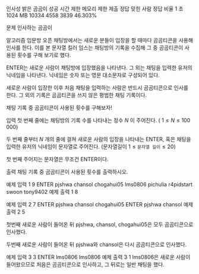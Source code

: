인사성 밝은 곰곰이 성공
시간 제한	메모리 제한	제출	정답	맞힌 사람	정답 비율
1 초	1024 MB	10334	4558	3839	46.303%

문제
인사하는 곰곰이

알고리즘 입문방 오픈 채팅방에서는 새로운 분들이 입장을 할 때마다 곰곰티콘을 사용해 인사를 한다. 이를 본 문자열 킬러 임스는 채팅방의 기록을 수집해 그 중 곰곰티콘이 사용된 횟수를 구해 보기로 했다.

ENTER는 새로운 사람이 채팅방에 입장했음을 나타낸다. 그 외는 채팅을 입력한 유저의 닉네임을 나타낸다. 닉네임은 숫자 또는 영문 대소문자로 구성되어 있다.

새로운 사람이 입장한 이후 처음 채팅을 입력하는 사람은 반드시 곰곰티콘으로 인사를 한다. 그 외의 기록은 곰곰티콘을 쓰지 않은 평범한 채팅 기록이다.

채팅 기록 중 곰곰티콘이 사용된 횟수를 구해보자!

입력
첫 번째 줄에는 채팅방의 기록 수를 나타내는 정수 
$N$ 이 주어진다. (
$1 \le N \le 100\,000$)

두 번째 줄부터 
$N$ 개의 줄에 걸쳐 새로운 사람의 입장을 나타내는 ENTER, 혹은 채팅을 입력한 유저의 닉네임이 문자열로 주어진다. (문자열길이
$1 \le \texttt{문자열 길이} \le 20$)

첫 번째 주어지는 문자열은 무조건 ENTER이다.

출력
채팅 기록 중 곰곰티콘이 사용된 횟수를 출력하시오.

예제 입력 1 
9
ENTER
pjshwa
chansol
chogahui05
lms0806
pichulia
r4pidstart
swoon
tony9402
예제 출력 1 
8

예제 입력 2 
7
ENTER
pjshwa
chansol
chogahui05
ENTER
pjshwa
chansol
예제 출력 2 
5

첫번째 새로운 사람이 들어온 뒤  pjshwa, chansol, chogahui05은 모두 곰곰티콘으로 인사했다.

두번째 새로운 사람이 들어온 뒤  pjshwa와 chansol은 다시 곰곰티콘으로 인사했다.

예제 입력 3 
3
ENTER
lms0806
lms0806
예제 출력 3 
1
lms0806은 새로운 사람이 들어왔으므로 처음은 곰곰티콘으로 인사하고, 그 뒤로는 일반 채팅을 했다.
